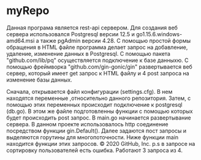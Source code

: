 # myRepo
Данная програма является rest-api сервером.
Для создания веб сервера использовался Postgresql версии 12.5 и go1.15.6.windows-amd64.msi а также pgAdmin версии 4.28.
С помощью простой формы обращения в HTML файле программа делает запрос на добавление, удаление, изменение данных в Postgresql.
С помощью пакета "github.com/lib/pq" осуществляется подключение к базе данныхю.
С помощью фреймворка "github.com/gin-gonic/gin" развертывается веб сервер, который имеет get запрос к HTML файлу и 4 post запроса на изменение базы данных.




Сначала, открывается файл конфигурации (settings.cfg). В нем находятся переменные ,относительно данного репозитория. 
Затем, с помощью этих переменных происходит подключение к postgresql (db.go). В этом же файле подготовленны функции с помощью которых будет происходить post запрос.
В main.go начинается развертывание сервера. В данном проекте использовалось http соединение посредством функции gin.Default().
Далее задаются пост запросы и выделяются горутины для многопоточности. Ниже функции main находится функции этих запросов.
© 2020 GitHub, Inc.
                                                                                      p.s в запросе на сортировку пользователей есть ошибка. Работают 3 запроса из 4.
